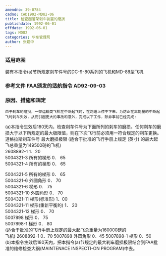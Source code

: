 ```yaml
---
amendno: 39-0784  
cadno: CAD1992-MD82-06  
title: 检查起落架刹车装置的磨损  
publishdate: 1992-06-01  
effdate: 1992-06-01  
tags: MD82  
categories: 华东管理局  
author: 张建中  
---
```

  
### 适用范围  
装有本指令(a)节所规定刹车件号的DC-9-80系列的飞机和MD-88型飞机  
  
<!--more-->  
### 参考文件    FAA颁发的适航指令 AD92-09-03  
  
### 原因、措施和规定  
    由于刹车的磨损，一架运输类飞机在中断起飞时，在跑道上停不下来。为防止在高能量的中断起飞时刹车失效，从而引起更大的事故和意外，完成以下工作，除非事前已经完成:  
(a)本指令生效后180天内，检查刹车件号为下面所列的刹车的磨损。任何刹车的磨损大于以下所规定的最大极限值，则在下次飞行前必须用一符合规定的刹车更换。  
道格拉斯刹车件号 最大磨损极限    (适合于批准的飞行手册上规定  (英寸)     的最大起飞总重量为149500磅的飞机)  
2608892-1  1．20  
5004321-3  所有的梯形  0． 65  
5004321-4  所有的梯形  0． 65  
  
  
5004321-5  所有的梯形  0． 65  
5004321-6  外圆角形  0． 70  
5004321-6  梯形  0． 75  
5004321-10  外圆角形  0． 70  
5004321-11  梯形(标准形)  1．00  
5004321-11  梯形(重新平衡的)  1． 20  
5004321-12  梯形  0． 70  
5007898  梯形  0． 75  
5007898-1  梯形  0． 80  
(适合于批准的飞行手册上规定的最大起飞总重量为160000磅的  
飞机) 2608892-1 0．70 5007898 外圆角形  0．45 5007898-1 梯形  0．50  
    (b)本指令生效后180天内，把本指令(a)节规定的最大刹车磨损极限结合到FAA批准的维修检查大纲(MAINTENACE INSPECTI-ON PROGRAM)中去。  
